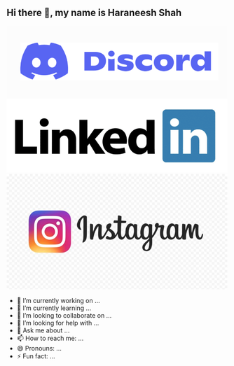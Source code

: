 ## Hi there 👋, my name is Haraneesh Shah

<img src="https://github.com/Haraneesh8/Haraneesh8/blob/main/assets/Discord_logo.png">
<img src="https://github.com/Haraneesh8/Haraneesh8/blob/main/assets/LinkedIn_logo.png">
<img src ="https://github.com/Haraneesh8/Haraneesh8/blob/main/assets/instagram_logo.jpg">


- 🔭 I’m currently working on ...
- 🌱 I’m currently learning ...
- 👯 I’m looking to collaborate on ...
- 🤔 I’m looking for help with ...
- 💬 Ask me about ...
- 📫 How to reach me: ...
- 😄 Pronouns: ...
- ⚡ Fun fact: ...

<!--
**Haraneesh8/Haraneesh8** is a ✨ _special_ ✨ repository because its `README.md` (this file) appears on your GitHub profile.

Here are some ideas to get you started:

- 🔭 I’m currently working on ...
- 🌱 I’m currently learning ...
- 👯 I’m looking to collaborate on ...
- 🤔 I’m looking for help with ...
- 💬 Ask me about ...
- 📫 How to reach me: ...
- 😄 Pronouns: ...
- ⚡ Fun fact: ...
-->
